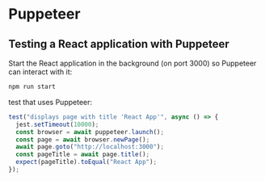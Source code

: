 # Puppeteer

## Testing a React application with Puppeteer

Start the React application in the background (on port 3000) so Puppeteer can interact with it:

```bash
npm run start
```

test that uses Puppeteer:

```js
test("displays page with title 'React App'", async () => {
  jest.setTimeout(10000);
  const browser = await puppeteer.launch();
  const page = await browser.newPage();
  await page.goto("http://localhost:3000");
  const pageTitle = await page.title();
  expect(pageTitle).toEqual("React App");
});
```
